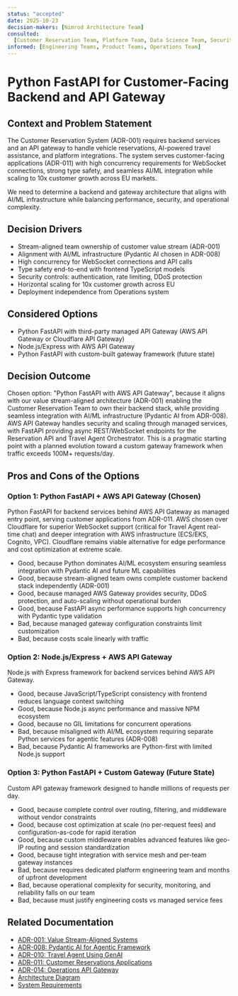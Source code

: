 ```yaml
---
status: "accepted"
date: 2025-10-23
decision-makers: [Nimrod Architecture Team]
consulted:
  [Customer Reservation Team, Platform Team, Data Science Team, Security Team]
informed: [Engineering Teams, Product Teams, Operations Team]
---
```


# Python FastAPI for Customer-Facing Backend and API Gateway

## Context and Problem Statement

The Customer Reservation System (ADR-001) requires backend services and an API gateway to handle vehicle reservations, AI-powered travel assistance, and platform integrations. The system serves customer-facing applications (ADR-011) with high concurrency requirements for WebSocket connections, strong type safety, and seamless AI/ML integration while scaling to 10x customer growth across EU markets.

We need to determine a backend and gateway architecture that aligns with AI/ML infrastructure while balancing performance, security, and operational complexity.

## Decision Drivers

- Stream-aligned team ownership of customer value stream (ADR-001)
- Alignment with AI/ML infrastructure (Pydantic AI chosen in ADR-008)
- High concurrency for WebSocket connections and API calls
- Type safety end-to-end with frontend TypeScript models
- Security controls: authentication, rate limiting, DDoS protection
- Horizontal scaling for 10x customer growth across EU
- Deployment independence from Operations system

## Considered Options

- Python FastAPI with third-party managed API Gateway (AWS API Gateway or Cloudflare API Gateway)
- Node.js/Express with AWS API Gateway
- Python FastAPI with custom-built gateway framework (future state)

## Decision Outcome

Chosen option: "Python FastAPI with AWS API Gateway", because it aligns with our value stream-aligned architecture (ADR-001) enabling the Customer Reservation Team to own their backend stack, while providing seamless integration with AI/ML infrastructure (Pydantic AI from ADR-008). AWS API Gateway handles security and scaling through managed services, with FastAPI providing async REST/WebSocket endpoints for the Reservation API and Travel Agent Orchestrator. This is a pragmatic starting point with a planned evolution toward a custom gateway framework when traffic exceeds 100M+ requests/day.

## Pros and Cons of the Options

### Option 1: Python FastAPI + AWS API Gateway (Chosen)

Python FastAPI for backend services behind AWS API Gateway as managed entry point, serving customer applications from ADR-011. AWS chosen over Cloudflare for superior WebSocket support (critical for Travel Agent real-time chat) and deeper integration with AWS infrastructure (ECS/EKS, Cognito, VPC). Cloudflare remains viable alternative for edge performance and cost optimization at extreme scale.

- Good, because Python dominates AI/ML ecosystem ensuring seamless integration with Pydantic AI and future ML capabilities
- Good, because stream-aligned team owns complete customer backend stack independently (ADR-001)
- Good, because managed AWS Gateway provides security, DDoS protection, and auto-scaling without operational burden
- Good, because FastAPI async performance supports high concurrency with Pydantic type validation
- Bad, because managed gateway configuration constraints limit customization
- Bad, because costs scale linearly with traffic

### Option 2: Node.js/Express + AWS API Gateway

Node.js with Express framework for backend services behind AWS API Gateway.

- Good, because JavaScript/TypeScript consistency with frontend reduces language context switching
- Good, because Node.js async performance and massive NPM ecosystem
- Good, because no GIL limitations for concurrent operations
- Bad, because misaligned with AI/ML ecosystem requiring separate Python services for agentic features (ADR-008)
- Bad, because Pydantic AI frameworks are Python-first with limited Node.js support

### Option 3: Python FastAPI + Custom Gateway (Future State)

Custom API gateway framework designed to handle millions of requests per day.

- Good, because complete control over routing, filtering, and middleware without vendor constraints
- Good, because cost optimization at scale (no per-request fees) and configuration-as-code for rapid iteration
- Good, because custom middleware enables advanced features like geo-IP routing and session standardization
- Good, because tight integration with service mesh and per-team gateway instances
- Bad, because requires dedicated platform engineering team and months of upfront development
- Bad, because operational complexity for security, monitoring, and reliability falls on our team
- Bad, because must justify engineering costs vs managed service fees

## Related Documentation

- [ADR-001: Value Stream-Aligned Systems](./001-value-stream-aligned-systems.md)
- [ADR-008: Pydantic AI for Agentic Framework](./008-agentic-framework.md)
- [ADR-010: Travel Agent Using GenAI](./010-agentic-travel-copilot.md)
- [ADR-011: Customer Reservations Applications](./011-customer-reservations-applications.md)
- [ADR-014: Operations API Gateway](./014-operations-api-gateway.md)
- [Architecture Diagram](../diagrams/c2-res.png)
- [System Requirements](../requirements.md)
